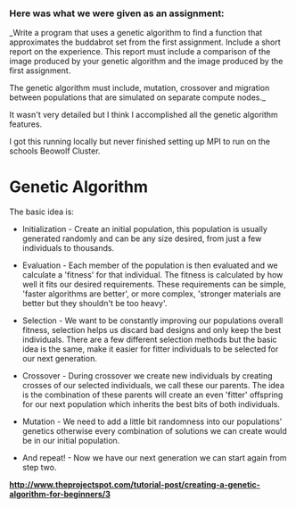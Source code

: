  ### Here was what we were given as an assignment:
 
 _Write a program that uses a genetic algorithm to find a function that approximates the buddabrot set from the first assignment.  Include a short report on the experience.  This report must include a comparison of the image produced by your genetic algorithm and the image produced by the first assignment.

 

The genetic algorithm must include, mutation, crossover and migration between populations that are simulated on separate compute nodes._

It wasn't very detailed but I think I accomplished all the genetic algorithm features.

I got this running locally  but never finished setting up MPI to run on the schools Beowolf Cluster.




Genetic Algorithm
=======

The basic idea is:

* Initialization - Create an initial population, this population is usually generated randomly and can be any size desired, from just a few individuals to thousands.

* Evaluation - Each member of the population is then evaluated and we calculate a 'fitness' for that individual. The fitness is calculated by how well it fits our desired requirements. These requirements can be simple, 'faster algorithms are better', or more complex, 'stronger materials are better but they shouldn't be too heavy'.

* Selection - We want to be constantly improving our populations overall fitness, selection helps us discard bad designs and only keep the best individuals.  There are a few different selection methods but the basic idea is the same, make it easier for fitter individuals to be selected for our next generation.

* Crossover - During crossover we create new individuals by creating crosses of our selected individuals, we call these our parents. The idea is the combination of these parents will create an even 'fitter' offspring for our next population which inherits the best bits of both individuals.

* Mutation - We need to add a little bit randomness into our populations' genetics otherwise every combination of solutions we can create would be in our initial population.

* And repeat! - Now we have our next generation we can start again from step two.

 __http://www.theprojectspot.com/tutorial-post/creating-a-genetic-algorithm-for-beginners/3__
 
